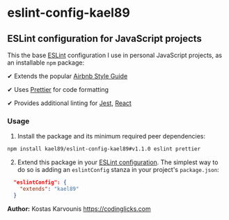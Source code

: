 # eslint-config-kael89

## ESLint configuration for JavaScript projects

This the base [ESLint](https://eslint.org/) configuration I use in personal JavaScript projects, as an installable `npm` package:

✔ Extends the popular [Airbnb Style Guide](https://github.com/airbnb/javascript)

✔ Uses [Prettier](https://prettier.io/) for code formatting

✔ Provides additional linting for [Jest](https://jestjs.io/), [React](https://reactjs.org/)

### Usage

1. Install the package and its minimum required peer dependencies:

```bash
npm install kael89/eslint-config-kael89#v1.1.0 eslint prettier
```

2. Extend this package in your [ESLint configuration](https://eslint.org/docs/user-guide/configuring). The simplest way to do so is adding an `eslintConfig` stanza in your project's `package.json`:

```json
  "eslintConfig": {
    "extends": "kael89"
  }
```

**Author:** Kostas Karvounis https://codinglicks.com
